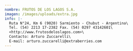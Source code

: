 ```yaml
---
nombre: FRUTOS DE LOS LAGOS S.A.
imagen: /images/uploads/extra.jpg
info: |-
  Ruta N°24, Km 6 (9020) Sarmiento - Chubut - Argentina\
  Tel. (54) 2213 17-2382 Fax. (54) 0297 43142601\
  <http://www.frutosdeloslagos.com>\
  Contacto: Arturo Zuccarelli\
  E-mail: arturo.zuccarelli@extraberries.com
---
```

